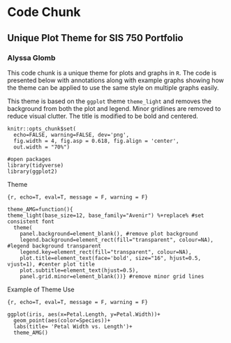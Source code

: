# Code Chunk

## Unique Plot Theme for SIS 750 Portfolio  
### Alyssa Glomb


This code chunk is a unique theme for plots and graphs in `R`. The code is presented below with annotations along with example graphs showing how the theme can be applied to use the same style on multiple graphs easily. 

This theme is based on the `ggplot` theme `theme_light` and removes the background from both the plot and legend. Minor gridlines are removed to reduce visual clutter. The title is modified to be bold and centered.  



```{r setup, include = TRUE}
knitr::opts_chunk$set(
  echo=FALSE, warning=FALSE, dev='png',
  fig.width = 4, fig.asp = 0.618, fig.align = 'center', 
  out.width = "70%")
  
#open packages
library(tidyverse)
library(ggplot2)
```

Theme
```
{r, echo=T, eval=T, message = F, warning = F}

theme_AMG=function(){ 
theme_light(base_size=12, base_family="Avenir") %+replace% #set consistent font
  theme(
    panel.background=element_blank(), #remove plot background
    legend.background=element_rect(fill="transparent", colour=NA), #legend background transparent
    legend.key=element_rect(fill="transparent", colour=NA),
    plot.title=element_text(face='bold', size="16", hjust=0.5, vjust=1), #center plot title
    plot.subtitle=element_text(hjust=0.5),
    panel.grid.minor=element_blank())} #remove minor grid lines
```

Example of Theme Use
```
{r, echo=T, eval=T, message = F, warning = F}

ggplot(iris, aes(x=Petal.Length, y=Petal.Width))+
  geom_point(aes(color=Species))+
  labs(title= 'Petal Width vs. Length')+
  theme_AMG()

```
